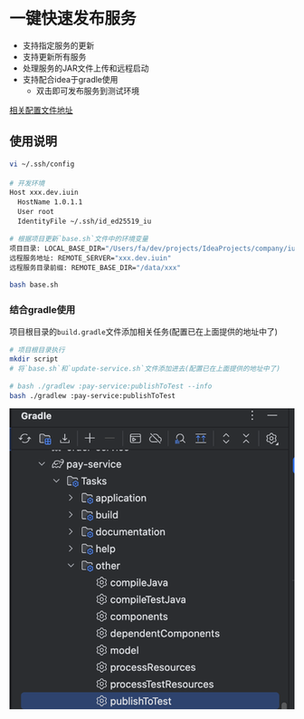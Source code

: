 # 一键快速发布服务

- 支持指定服务的更新
- 支持更新所有服务
- 处理服务的JAR文件上传和远程启动
- 支持配合idea于gradle使用
  - 双击即可发布服务到测试环境

[相关配置文件地址](https://github.com/183461750/doc-record/blob/main/docs/tools/terminal/publishScript/update-service)

## 使用说明

```bash
vi ~/.ssh/config

# 开发环境
Host xxx.dev.iuin
  HostName 1.0.1.1
  User root
  IdentityFile ~/.ssh/id_ed25519_iu

```

```bash
# 根据项目更新`base.sh`文件中的环境变量
项目目录: LOCAL_BASE_DIR="/Users/fa/dev/projects/IdeaProjects/company/iuin/lingxi/private-deploy/xxx-sbbc"
远程服务地址: REMOTE_SERVER="xxx.dev.iuin"
远程服务目录前缀: REMOTE_BASE_DIR="/data/xxx"
```

```bash
bash base.sh
```

### 结合gradle使用

项目根目录的`build.gradle`文件添加相关任务(配置已在上面提供的地址中了)

```bash
# 项目根目录执行
mkdir script
# 将`base.sh`和`update-service.sh`文件添加进去(配置已在上面提供的地址中了)
```

```bash
# bash ./gradlew :pay-service:publishToTest --info
bash ./gradlew :pay-service:publishToTest
```

![gradle示例](https://github.com/183461750/doc-record/blob/main/docs/tools/terminal/publishScript/update-service/imgs/gradle-demo.png?raw=true)
